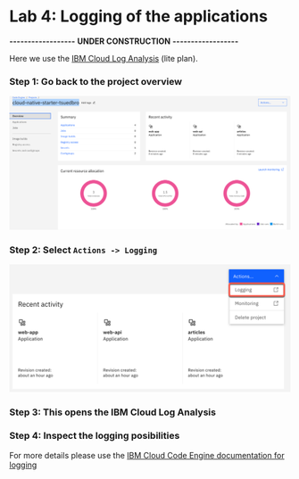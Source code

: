 # Lab 4: Logging of the applications

**------------------**
**UNDER CONSTRUCTION**
**------------------**

Here we use the [IBM Cloud Log Analysis](https://cloud.ibm.com/docs/log-analysis?topic=log-analysis-getting-started#getting-started) (lite plan).

### Step 1: Go back to the project overview

![](images/cns-ce-monitoring-01.png)

### Step 2: Select `Actions -> Logging`

![](images/cns-ce-logging-01.png)

### Step 3: This opens the IBM Cloud Log Analysis

### Step 4: Inspect the logging posibilities

For more details please use the [IBM Cloud Code Engine documentation for logging](https://cloud.ibm.com/docs/codeengine?topic=codeengine-view-logs)